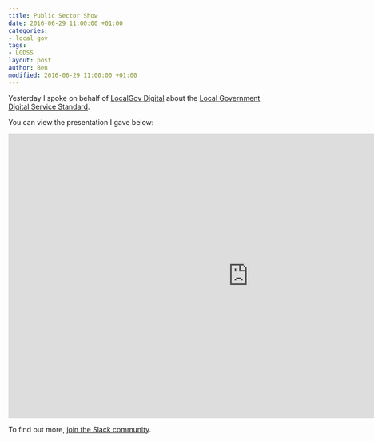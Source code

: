 ```yaml
---
title: Public Sector Show
date: 2016-06-29 11:00:00 +01:00
categories:
- local gov
tags:
- LGDSS
layout: post
author: Ben
modified: 2016-06-29 11:00:00 +01:00
---
```


Yesterday I spoke on behalf of [LocalGov Digital](http://localgovdigital.info) about the [Local Government Digital Service Standard](http://localgovdigital.info/digital-service-standard).

You can view the presentation I gave below:

<p><iframe src="https://docs.google.com/presentation/d/1Tz6EaToIggh5590tcSiK_qiiKOQuDH0qYn8hyxdafao/embed?start=false&loop=false&delayms=10000" frameborder="0" width="960" height="569" allowfullscreen="true" mozallowfullscreen="true" webkitallowfullscreen="true"></iframe></p>

To find out more, [join the Slack community](https://localgovdigital.slack.com/signup).
